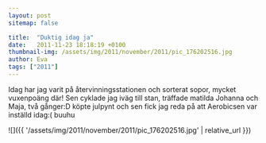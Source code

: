 ```yaml
---
layout: post
sitemap: false

title:  "Duktig idag ja"
date:   2011-11-23 18:18:19 +0100
thumbnail-img: /assets/img/2011/november/2011/pic_176202516.jpg
author: Eva
tags: ["2011"]
---
```


Idag har jag varit på återvinningsstationen och sorterat sopor, mycket vuxenpoäng där! Sen cyklade jag iväg till stan, träffade matilda Johanna och Maja, två gånger:D köpte julpynt och sen fick jag reda på att Aerobicsen var inställd idag:( buuhu

![]({{ '/assets/img/2011/november/2011/pic_176202516.jpg'  | relative_url }})


